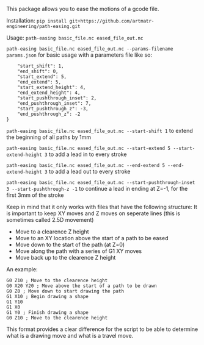 This package allows you to ease the motions of a gcode file.

Installation:
`pip install git+https://github.com/artmatr-engineering/path-easing.git`

Usage:
`path-easing basic_file.nc eased_file_out.nc`

`path-easing basic_file.nc eased_file_out.nc --params-filename params.json` for basic usage with a parameters file like so:

```{
    "start_shift": 1,
    "end_shift": 0,
    "start_extend": 5,
    "end_extend": 5,
    "start_extend_height": 4,
    "end_extend_height": 4,
    "start_pushthrough_inset": 2,
    "end_pushthrough_inset": 7,
    "start_pushthrough_z": -3,
    "end_pushthrough_z": -2
}
```

`path-easing basic_file.nc eased_file_out.nc --start-shift 1` to extend the beginning of all paths by 1mm

`path-easing basic_file.nc eased_file_out.nc --start-extend 5 --start-extend-height 3` to add a lead in to every stroke

`path-easing basic_file.nc eased_file_out.nc --end-extend 5 --end-extend-height 3` to add a lead out to every stroke

`path-easing basic_file.nc eased_file_out.nc --start-pushthrough-inset 3 --start-pushthrough-z -1` to continue a lead in ending at Z=-1, for the first 3mm of the stroke



Keep in mind that it only works with files that have the following structure:
It is important to keep XY moves and Z moves on seperate lines (this is sometimes called 2.5D movement)

- Move to a clearence Z height
- Move to an XY location above the start of a path to be eased
- Move down to the start of the path (at Z=0)
- Move along the path with a series of G1 XY moves
- Move back up to the clearence Z height

An example:

```
G0 Z10 ; Move to the clearence height
G0 X20 Y20 ; Move above the start of a path to be drawn
G0 Z0 ; Move down to start drawing the path
G1 X10 ; Begin drawing a shape
G1 Y10
G1 X0
G1 Y0 ; Finish drawing a shape
G0 Z10 ; Move to the clearence height
```

This format provides a clear difference for the script to be able to determine what is a drawing move and what is a travel move.
